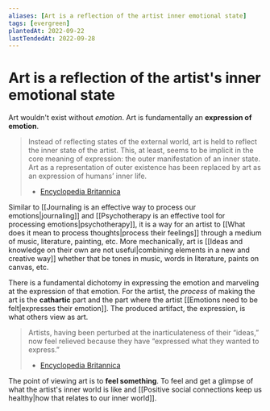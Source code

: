```yaml
---
aliases: [Art is a reflection of the artist inner emotional state]
tags: [evergreen]
plantedAt: 2022-09-22
lastTendedAt: 2022-09-28
---
```


# Art is a reflection of the artist's inner emotional state

Art wouldn't exist without *emotion*. Art is fundamentally an **expression of emotion**.

> Instead of reflecting states of the external world, art is held to reflect the inner state of the artist. This, at least, seems to be implicit in the core meaning of expression: the outer manifestation of an inner state. Art as a representation of outer existence has been replaced by art as an expression of humans’ inner life.
> - [Encyclopedia Britannica](https://www.britannica.com/topic/philosophy-of-art/Art-as-expression)

Similar to [[Journaling is an effective way to process our emotions|journaling]] and [[Psychotherapy is an effective tool for processing emotions|psychotherapy]], it is a way for an artist to [[What does it mean to process thoughts|process their feelings]] through a medium of music, literature, painting, etc. More mechanically, art is [[Ideas and knowledge on their own are not useful|combining elements in a new and creative way]] whether that be tones in music, words in literature, paints on canvas, etc.

There is a fundamental dichotomy in expressing the emotion and marveling at the expression of that emotion. For the artist, the *process* of making the art is the **cathartic** part and the part where the artist [[Emotions need to be felt|expresses their emotion]]. The produced artifact, the expression, is what others view as art.

> Artists, having been perturbed at the inarticulateness of their “ideas,” now feel relieved because they have “expressed what they wanted to express.”
> - [Encyclopedia Britannica](https://www.britannica.com/topic/philosophy-of-art/Art-as-expression)

The point of viewing art is to **feel something**. To feel and get a glimpse of what the artist's inner world is like and [[Positive social connections keep us healthy|how that relates to our inner world]].
